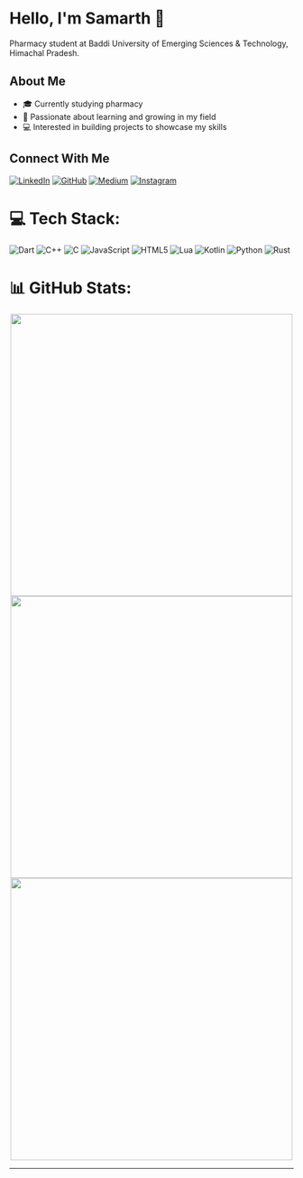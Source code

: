 # Hello, I'm Samarth 👋

Pharmacy student at Baddi University of Emerging Sciences & Technology, Himachal Pradesh.

## About Me
- 🎓 Currently studying pharmacy
- 🌱 Passionate about learning and growing in my field
- 💻 Interested in building projects to showcase my skills

## Connect With Me
[![LinkedIn](https://img.shields.io/badge/LinkedIn-0077B5?style=for-the-badge&logo=linkedin&logoColor=white)](https://www.linkedin.com/in/samar1h)
[![GitHub](https://img.shields.io/badge/GitHub-100000?style=for-the-badge&logo=github&logoColor=white)](https://github.com/samar1h)
[![Medium](https://img.shields.io/badge/Medium-12100E?style=for-the-badge&logo=medium&logoColor=white)](https://medium.com/@samar1h)
[![Instagram](https://img.shields.io/badge/Instagram-%23E4405F.svg?style=for-the-badge&logo=Instagram&logoColor=white)](https://instagram.com/_nsamarth)

# 💻 Tech Stack:
![Dart](https://img.shields.io/badge/dart-%230175C2.svg?style=for-the-badge&logo=dart&logoColor=white) ![C++](https://img.shields.io/badge/c++-%2300599C.svg?style=for-the-badge&logo=c%2B%2B&logoColor=white) ![C](https://img.shields.io/badge/c-%2300599C.svg?style=for-the-badge&logo=c&logoColor=white) ![JavaScript](https://img.shields.io/badge/javascript-%23323330.svg?style=for-the-badge&logo=javascript&logoColor=%23F7DF1E) ![HTML5](https://img.shields.io/badge/html5-%23E34F26.svg?style=for-the-badge&logo=html5&logoColor=white) ![Lua](https://img.shields.io/badge/lua-%232C2D72.svg?style=for-the-badge&logo=lua&logoColor=white) ![Kotlin](https://img.shields.io/badge/kotlin-%237F52FF.svg?style=for-the-badge&logo=kotlin&logoColor=white) ![Python](https://img.shields.io/badge/python-3670A0?style=for-the-badge&logo=python&logoColor=ffdd54) ![Rust](https://img.shields.io/badge/rust-%23000000.svg?style=for-the-badge&logo=rust&logoColor=white)

# 📊 GitHub Stats:
<p align="center">
  <img src="https://github-readme-streak-stats.herokuapp.com/?user=samar1h&theme=dark&hide_border=true" width="500">
  <br>
  <img src="https://github-readme-stats.vercel.app/api?username=samar1h&theme=dark&hide_border=true&show_icons=true&count_private=true" width="500">
  <br>
  <img src="https://github-readme-stats.vercel.app/api/top-langs/?username=samar1h&theme=dark&hide_border=true&include_all_commits=true&count_private=true&layout=compact" width="500">
</p>


---

